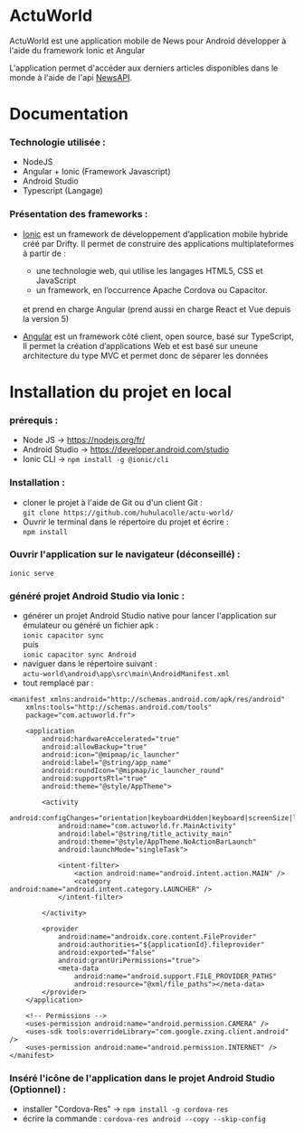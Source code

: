 ActuWorld
=============
ActuWorld est une application mobile de News pour Android développer à l'aide du framework Ionic et Angular 

L'application permet d'accéder aux derniers articles disponibles dans le monde à l'aide de l'api [NewsAPI](https://newsapi.org/).

Documentation
=============

 ### **Technologie utilisée :** 
 - NodeJS
 - Angular + Ionic (Framework Javascript)
 - Android Studio
 - Typescript (Langage)

 ### **Présentation des frameworks :** 
 
<ul>
  <li><u>Ionic</u> est un framework de développement d’application mobile hybride créé par Drifty. Il permet de construire des applications multiplateformes à partir de : </li>
    <ul>
      <li>une technologie web, qui utilise les langages HTML5, CSS et JavaScript</li>
      <li>un framework, en l’occurrence Apache Cordova ou Capacitor.   </li>
    </ul>
    <br>
    et prend en charge Angular (prend aussi en charge React et Vue depuis la version 5)
  </li>
</ul>

- <u>Angular</u> est un framework côté client, open source, basé sur TypeScript, Il permet la création d’applications Web et est basé sur uneune architecture du type MVC et permet donc de séparer les données


Installation du projet en local
=============

 ### **prérequis :** 
- Node JS -> https://nodejs.org/fr/
-  Android Studio -> https://developer.android.com/studio
- Ionic CLI -> ```npm install -g @ionic/cli```

### **Installation :**
- cloner le projet à l'aide de Git ou d'un client Git : <br>
```git clone https://github.com/huhulacolle/actu-world/```
- Ouvrir le terminal dans le répertoire du projet et écrire : <br>
```npm install```

### **Ouvrir l'application sur le navigateur (déconseillé) :**
```ionic serve```
### **généré projet Android Studio via Ionic :**
- générer un projet Android Studio native pour lancer l'application sur émulateur ou généré un fichier apk : <br>
```ionic capacitor sync``` <br>
puis <br>
```ionic capacitor sync Android``` 
- naviguer dans le répertoire suivant : <br> ```actu-world\android\app\src\main\AndroidManifest.xml``` <br>
- tout remplacé par : <br>
```<?xml version="1.0" encoding="utf-8"?>
<manifest xmlns:android="http://schemas.android.com/apk/res/android"
    xmlns:tools="http://schemas.android.com/tools"
    package="com.actuworld.fr">

    <application
        android:hardwareAccelerated="true"
        android:allowBackup="true"
        android:icon="@mipmap/ic_launcher"
        android:label="@string/app_name"
        android:roundIcon="@mipmap/ic_launcher_round"
        android:supportsRtl="true"
        android:theme="@style/AppTheme">

        <activity
            android:configChanges="orientation|keyboardHidden|keyboard|screenSize|locale|smallestScreenSize|screenLayout|uiMode"
            android:name="com.actuworld.fr.MainActivity"
            android:label="@string/title_activity_main"
            android:theme="@style/AppTheme.NoActionBarLaunch"
            android:launchMode="singleTask">

            <intent-filter>
                <action android:name="android.intent.action.MAIN" />
                <category android:name="android.intent.category.LAUNCHER" />
            </intent-filter>

        </activity>

        <provider
            android:name="androidx.core.content.FileProvider"
            android:authorities="${applicationId}.fileprovider"
            android:exported="false"
            android:grantUriPermissions="true">
            <meta-data
                android:name="android.support.FILE_PROVIDER_PATHS"
                android:resource="@xml/file_paths"></meta-data>
        </provider>
    </application>

    <!-- Permissions -->
    <uses-permission android:name="android.permission.CAMERA" />
    <uses-sdk tools:overrideLibrary="com.google.zxing.client.android" />
    <uses-permission android:name="android.permission.INTERNET" />
</manifest>
```

### **Inséré l'icône de l'application dans le projet Android Studio (Optionnel) :** <br>
- installer "Cordova-Res" -> ```npm install -g cordova-res``` <br>
- écrire la commande : ```cordova-res android --copy --skip-config```

